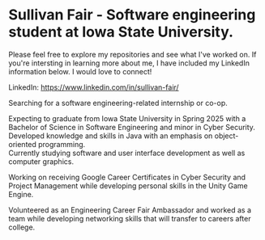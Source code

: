 # Sullivan Fair - Software engineering student at Iowa State University.
Please feel free to explore my repositories and see what I've worked on.  If you're intersting in learning more about me, I have included my LinkedIn information below.  I would love to connect! <br>

LinkedIn: https://www.linkedin.com/in/sullivan-fair/ <br>

Searching for a software engineering-related internship or co-op.<br>

Expecting to graduate from Iowa State University in Spring 2025 with a Bachelor of Science in Software Engineering and minor in Cyber Security. <br>
Developed knowledge and skills in Java with an emphasis on object-oriented programming. <br>
Currently studying software and user interface development as well as computer graphics. <br>

Working on receiving Google Career Certificates in Cyber Security and Project Management while developing personal skills in the Unity Game Engine.<br>

Volunteered as an Engineering Career Fair Ambassador and worked as a team while developing networking skills that will transfer to careers after college.
